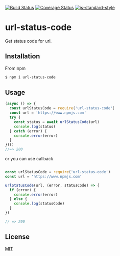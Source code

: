 [![Build Status](https://travis-ci.org/zrrrzzt/url-status-code.svg?branch=master)](https://travis-ci.org/zrrrzzt/url-status-code)
[![Coverage Status](https://coveralls.io/repos/zrrrzzt/url-status-code/badge.svg?branch=master&service=github)](https://coveralls.io/github/zrrrzzt/url-status-code?branch=master)
[![js-standard-style](https://img.shields.io/badge/code%20style-standard-brightgreen.svg?style=flat)](https://github.com/feross/standard)

# url-status-code

Get status code for url.

## Installation

From npm

```sh
$ npm i url-status-code
```

## Usage

```JavaScript
(async () => {
  const urlStatusCode = require('url-status-code')
  const url = 'https://www.npmjs.com'
  try {
    const status = await urlStatusCode(url)
    console.log(status)
  } catch (error) {
    console.error(error)
  }
})()
//=> 200
```

or you can use callback

```JavaScript

const urlStatusCode = require('url-status-code')
const url = 'https://www.npmjs.com'

urlStatusCode(url, (error, statusCode) => {
  if (error) {
    console.error(error)
  } else {
    console.log(statusCode)
  }
})

// => 200
```

## License

[MIT](LICENSE)
